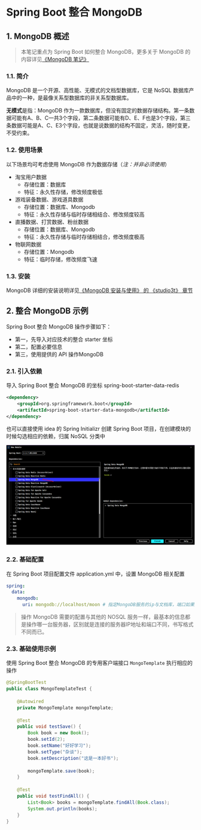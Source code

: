 # Spring Boot 整合 MongoDB

## 1. MongoDB 概述

> 本笔记重点为 Spring Boot 如何整合 MongoDB，更多关于 MongoDB 的内容详见[《MongoDB 笔记》](/04-数据库/04-MongoDb/01-MongoDB-笔记)

### 1.1. 简介

MongoDB 是一个开源、高性能、无模式的文档型数据库，它是 NoSQL 数据库产品中的一种，是最像关系型数据库的非关系型数据库。

**无模式**是指：MongoDB 作为一款数据库，但没有固定的数据存储结构。第一条数据可能有A、B、C一共3个字段，第二条数据可能有D、E、F也是3个字段，第三条数据可能是A、C、E3个字段，也就是说数据的结构不固定，灵活，随时变更，不受约束。

### 1.2. 使用场景

以下场景均可考虑使用 MongoDB 作为数据存储（*注：并非必须使用*）

- 淘宝用户数据
  - 存储位置：数据库
  - 特征：永久性存储，修改频度极低
- 游戏装备数据、游戏道具数据
  - 存储位置：数据库、Mongodb
  - 特征：永久性存储与临时存储相结合、修改频度较高
- 直播数据、打赏数据、粉丝数据
  - 存储位置：数据库、Mongodb
  - 特征：永久性存储与临时存储相结合，修改频度极高
- 物联网数据
  - 存储位置：Mongodb
  - 特征：临时存储，修改频度飞速

### 1.3. 安装

MongoDB 详细的安装说明详见[《MongoDB 安装与使用》 的 《studio3t》 章节](/04-数据库/04-MongoDb/02-MongoDB-安装与使用)

## 2. 整合 MongoDB 示例

Spring Boot 整合 MongoDB 操作步骤如下：

- 第一，先导入对应技术的整合 starter 坐标
- 第二，配置必要信息
- 第三，使用提供的 API 操作MongoDB

### 2.1. 引入依赖

导入 Spring Boot 整合 MongoDB 的坐标 spring-boot-starter-data-redis

```xml
<dependency>
    <groupId>org.springframework.boot</groupId>
    <artifactId>spring-boot-starter-data-mongodb</artifactId>
</dependency>
```

也可以直接使用 idea 的 Spring Initializr 创建 Spring Boot 项目，在创建模块的时候勾选相应的依赖，归属 NoSQL 分类中

![](images/226743323220468.png)

### 2.2. 基础配置

在 Spring Boot 项目配置文件 application.yml 中，设置 MongoDB 相关配置

```yml
spring:
  data:
    mongodb:
      uri: mongodb://localhost/moon # 指定MongoDB服务的ip与文档库，端口如果是默认的 27017，则可以省略不写
```

> 操作 MongoDB 需要的配置与其他的 NOSQL 服务一样，最基本的信息都是操作哪一台服务器，区别就是连接的服务器IP地址和端口不同，书写格式不同而已。

### 2.3. 基础使用示例

使用 Spring Boot 整合 MongoDB 的专用客户端接口 `MongoTemplate` 执行相应的操作

```java
@SpringBootTest
public class MongoTemplateTest {

    @Autowired
    private MongoTemplate mongoTemplate;

    @Test
    public void testSave() {
        Book book = new Book();
        book.setId(2);
        book.setName("好好学习");
        book.setType("杂谈");
        book.setDescription("这是一本好书");

        mongoTemplate.save(book);
    }

    @Test
    public void testFindAll() {
        List<Book> books = mongoTemplate.findAll(Book.class);
        System.out.println(books);
    }
}
```
